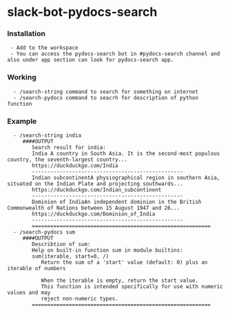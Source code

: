 # slack-bot-pydocs-search
###  Installation
     - Add to the workspace
     - You can access the pydocs-search bot in #pydocs-search channel and also under app section can look for pydocs-search app.
### Working
      - /search-string command to search for something on internet
      - /search-pydocs command to seacrh for description of python function
### Example
      - /search-string india 
         ####OUTPUT
            Search result for india:
            India A country in South Asia. It is the second-most populous country, the seventh-largest country...
            https://duckduckgo.com/India
            -------------------------------------------------
            Indian subcontinentA physiographical region in southern Asia, situated on the Indian Plate and projecting southwards...
            https://duckduckgo.com/Indian_subcontinent
            -------------------------------------------------
            Dominion of IndiaAn independent dominion in the British Commonwealth of Nations between 15 August 1947 and 26...
            https://duckduckgo.com/Dominion_of_India
            -------------------------------------------------
            ==========================================================
      - /search-pydocs sum
         ####OUTPUT
            Describtion of sum:
            Help on built-in function sum in module builtins:
            sum(iterable, start=0, /)
               Return the sum of a 'start' value (default: 0) plus an iterable of numbers

               When the iterable is empty, return the start value.
               This function is intended specifically for use with numeric values and may
               reject non-numeric types.
            ==========================================================
      
